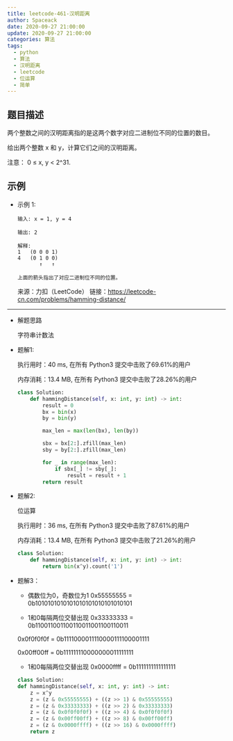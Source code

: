 ```yaml
---
title: leetcode-461-汉明距离
author: Spaceack
date: 2020-09-27 21:00:00
update: 2020-09-27 21:00:00
categories: 算法
tags: 
  - python
  - 算法
  - 汉明距离
  - leetcode
  - 位运算
  - 简单
---
```


## 题目描述

两个整数之间的汉明距离指的是这两个数字对应二进制位不同的位置的数目。

给出两个整数 x 和 y，计算它们之间的汉明距离。

注意：
0 ≤ x, y < 2^31.

## 示例
- 示例 1:
    ```
    输入: x = 1, y = 4

    输出: 2

    解释:
    1   (0 0 0 1)
    4   (0 1 0 0)
           ↑   ↑

    上面的箭头指出了对应二进制位不同的位置。
    ```
    来源：力扣（LeetCode）
    链接：https://leetcode-cn.com/problems/hamming-distance/
    

---
- 解题思路
    
    字符串计数法
  
- 题解1:


    执行用时：40 ms, 在所有 Python3 提交中击败了69.61%的用户
    
    内存消耗：13.4 MB, 在所有 Python3 提交中击败了28.26%的用户

    ```python
    class Solution:
        def hammingDistance(self, x: int, y: int) -> int:
            result = 0
            bx = bin(x)
            by = bin(y)

            max_len = max(len(bx), len(by))

            sbx = bx[2:].zfill(max_len)
            sby = by[2:].zfill(max_len)

            for _ in range(max_len):
                if sbx[_] != sby[_]:
                    result = result + 1
            return result
    ```

- 题解2:

    位运算

    执行用时：36 ms, 在所有 Python3 提交中击败了87.61%的用户
    
    内存消耗：13.4 MB, 在所有 Python3 提交中击败了21.26%的用户

    ```python
    class Solution:
        def hammingDistance(self, x: int, y: int) -> int:
            return bin(x^y).count('1')
    ```

- 题解3：

    - 偶数位为0，奇数位为1
    0x55555555 = 0b1010101010101010101010101010101  

    - 1和0每隔两位交替出现
    0x33333333 = 0b110011001100110011001100110011

    0x0f0f0f0f = 0b1111000011110000111100001111

    0x00ff00ff = 0b111111110000000011111111

    - 1和0每隔两位交替出现
    0x0000ffff = 0b1111111111111111

    ```python
    class Solution:
    def hammingDistance(self, x: int, y: int) -> int:
        z = x^y
        z = (z & 0x55555555) + ((z >> 1) & 0x55555555)
        z = (z & 0x33333333) + ((z >> 2) & 0x33333333)
        z = (z & 0x0f0f0f0f) + ((z >> 4) & 0x0f0f0f0f)
        z = (z & 0x00ff00ff) + ((z >> 8) & 0x00ff00ff)
        z = (z & 0x0000ffff) + ((z >> 16) & 0x0000ffff)
        return z
    ```